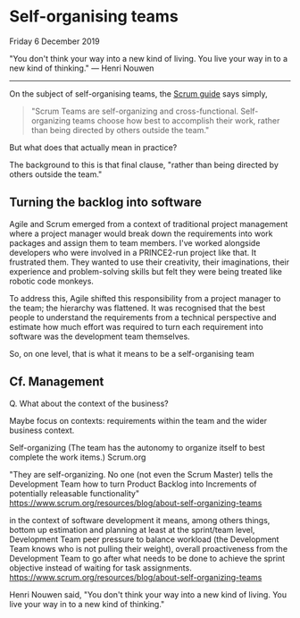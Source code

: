 
# Self-organising teams

Friday 6 December 2019

"You don't think your way into a new kind of living. You live your way in to a new kind of thinking." — Henri Nouwen

---

On the subject of self-organising teams, the [Scrum guide](https://www.scrumguides.org/scrum-guide.html#team) says simply,

> "Scrum Teams are self-organizing and cross-functional. Self-organizing teams choose how best to accomplish their work, rather than being directed by others outside the team."

But what does that actually mean in practice?

The background to this is that final clause, "rather than being directed by others outside the team."

## Turning the backlog into software

Agile and Scrum emerged from a context of traditional project management where a project manager would break down the requirements into work packages and assign them to team members. I've worked alongside developers who were involved in a PRINCE2-run project like that. It frustrated them. They wanted to use their creativity, their imaginations, their experience and problem-solving skills but felt they were being treated like robotic code monkeys.

To address this, Agile shifted this responsibility from a project manager to the team; the hierarchy was flattened. It was recognised that the best people to understand the requirements from a technical perspective and estimate how much effort was required to turn each requirement into software was the development team themselves.

So, on one level, that is what it means to be a self-organising team


## Cf. Management

Q. What about the context of the business?

Maybe focus on contexts: requirements within the team and the wider business context.

Self-organizing (The team has the autonomy to organize itself to best complete the work items.) Scrum.org


"They are self-organizing. No one (not even the Scrum Master) tells the Development Team how to turn Product Backlog into Increments of potentially releasable functionality"
https://www.scrum.org/resources/blog/about-self-organizing-teams


in the context of software development it means, among others things, bottom up estimation and planning at least at the sprint/team level, Development Team peer pressure to balance workload (the Development Team knows who is not pulling their weight), overall proactiveness from the Development Team to go after what needs to be done to achieve the sprint objective instead of waiting for task assignments.
https://www.scrum.org/resources/blog/about-self-organizing-teams



Henri Nouwen said, "You don't think your way into a new kind of living. You live your way in to a new kind of thinking."
